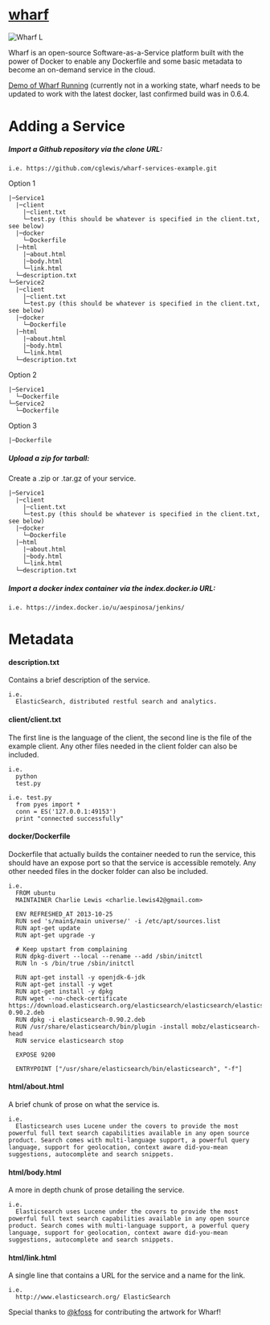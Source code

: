 [wharf](http://cglewis.github.io/wharf)
=====

![Wharf L](https://raw.github.com/cglewis/wharf/master/wharf/static/wharf_icon.png "Wharf")

Wharf is an open-source Software-as-a-Service platform built with the power of Docker to enable any Dockerfile and some basic metadata to become an on-demand service in the cloud.

[Demo of Wharf Running](http://dockerwharf.com) (currently not in a working state, wharf needs to be updated to work with the latest docker, last confirmed build was in 0.6.4.

Adding a Service
================

##### Import a Github repository via the clone URL:
```
i.e. https://github.com/cglewis/wharf-services-example.git
```

Option 1
  
```
|─Service1
  |─client
    |─client.txt
    └─test.py (this should be whatever is specified in the client.txt, see below)
  |─docker
    └─Dockerfile
  |─html
    |─about.html
    |─body.html
    └─link.html
  └─description.txt
└─Service2
  |─client
    |─client.txt
    └─test.py (this should be whatever is specified in the client.txt, see below)
  |─docker
    └─Dockerfile
  |─html
    |─about.html
    |─body.html
    └─link.html
  └─description.txt
```

Option 2

```
|─Service1
  └─Dockerfile
└─Service2
  └─Dockerfile
```

Option 3

```
|─Dockerfile
```

##### Upload a zip for tarball:

Create a .zip or .tar.gz of your service.

```
|─Service1
  |─client
    |─client.txt
    └─test.py (this should be whatever is specified in the client.txt, see below)
  |─docker
    └─Dockerfile
  |─html
    |─about.html
    |─body.html
    └─link.html
  └─description.txt
```

##### Import a docker index container via the index.docker.io URL:
```
i.e. https://index.docker.io/u/aespinosa/jenkins/
```


Metadata
========

#### description.txt

Contains a brief description of the service.
```
i.e.
  ElasticSearch, distributed restful search and analytics.
```

#### client/client.txt

The first line is the language of the client, the second line is the file of the example client.  Any other files needed in the client folder can also be included.
```
i.e.
  python
  test.py
  
i.e. test.py
  from pyes import *
  conn = ES('127.0.0.1:49153')
  print "connected successfully"
```

#### docker/Dockerfile

Dockerfile that actually builds the container needed to run the service, this should have an expose port so that the service is accessible remotely.  Any other needed files in the docker folder can also be included.
```
i.e.
  FROM ubuntu
  MAINTAINER Charlie Lewis <charlie.lewis42@gmail.com> 

  ENV REFRESHED_AT 2013-10-25
  RUN sed 's/main$/main universe/' -i /etc/apt/sources.list
  RUN apt-get update
  RUN apt-get upgrade -y

  # Keep upstart from complaining
  RUN dpkg-divert --local --rename --add /sbin/initctl
  RUN ln -s /bin/true /sbin/initctl

  RUN apt-get install -y openjdk-6-jdk
  RUN apt-get install -y wget
  RUN apt-get install -y dpkg
  RUN wget --no-check-certificate https://download.elasticsearch.org/elasticsearch/elasticsearch/elasticsearch-0.90.2.deb
  RUN dpkg -i elasticsearch-0.90.2.deb
  RUN /usr/share/elasticsearch/bin/plugin -install mobz/elasticsearch-head
  RUN service elasticsearch stop

  EXPOSE 9200

  ENTRYPOINT ["/usr/share/elasticsearch/bin/elasticsearch", "-f"]
```

#### html/about.html

A brief chunk of prose on what the service is.
```
i.e.
  Elasticsearch uses Lucene under the covers to provide the most powerful full text search capabilities available in any open source product. Search comes with multi-language support, a powerful query language, support for geolocation, context aware did-you-mean suggestions, autocomplete and search snippets.
```

#### html/body.html

A more in depth chunk of prose detailing the service.
```
i.e.
  Elasticsearch uses Lucene under the covers to provide the most powerful full text search capabilities available in any open source product. Search comes with multi-language support, a powerful query language, support for geolocation, context aware did-you-mean suggestions, autocomplete and search snippets.
```

#### html/link.html

A single line that contains a URL for the service and a name for the link.
```
i.e.
  http://www.elasticsearch.org/ ElasticSearch
```

Special thanks to [@kfoss](http://github.com/kfoss) for contributing the artwork for Wharf!

